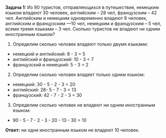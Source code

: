 **Задача 1:**  Из 90 туристов, отправляющихся в путешествие, немецким языком владеют 30 человек, английским – 28 чел, французским – 42 чел. Английским и немецким одновременно владеют 8 человек, английским и французским —10 чел, немецким и французским – 5 чел, всеми тремя языками – 3 чел. Сколько туристов не владеют ни одним иностранным языком?

1.  Определим сколько человек владеют только двумя языками:
- немецкий и английский: 8 - 3 = 5
- английский и французский: 10 - 3 = 7
- французский и немецкий: 5 - 3 = 2

2. Определим сколько человек владеет только одним языком:
- немецкий: 30 - 5 - 2 - 3 = 20
- английский: 28- 5 - 7 - 3 = 13
- французский: 42 - 7 - 2 - 3 = 30

3. Определим сколько человек не владеют ни одним иностранным языком: 
 - 90 - 5 - 7 - 2 - 3 - 20 - 13 - 30 = 10

 **Ответ:** ни одни иностранным языком не владеют 10 человек.